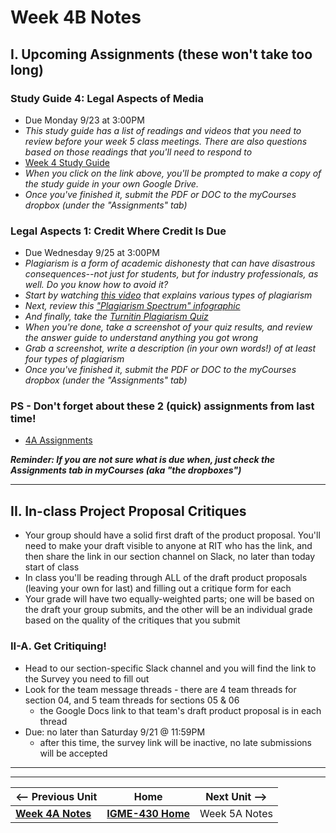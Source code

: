 # Week 4B Notes

## I. Upcoming Assignments (these won't take too long)

### Study Guide 4: Legal Aspects of Media
- Due Monday 9/23 at 3:00PM
- *This study guide has a list of readings and videos that you need to review before your week 5 class meetings. There are also questions based on those readings that you'll need to respond to*
- [Week 4 Study Guide](https://docs.google.com/document/d/1-PL9BcR2Gttw__Qen1rWlIlskkcqgRL4JonzqVn2Bac/copy)
- *When you click on the link above, you'll be prompted to make a copy of the study guide in your own Google Drive.*
- *Once you've finished it, submit the PDF or DOC to the myCourses dropbox (under the "Assignments" tab)*

### Legal Aspects 1: Credit Where Credit Is Due
- Due Wednesday 9/25 at 3:00PM
- *Plagiarism is a form of academic dishonesty that can have disastrous consequences--not just for students, but for industry professionals, as well. Do you know how to avoid it?*
- *Start by watching [this video](https://www.youtube.com/watch?v=2q0NlWcTq1Y&t=2s) that explains various types of plagiarism*
- *Next, review this ["Plagiarism Spectrum" infographic](https://www.turnitin.com/static/plagiarism-spectrum/)*
- *And finally, take the [Turnitin Plagiarism Quiz](https://www.turnitin.com/static/plagiarism-quiz/)*
- *When you're done, take a screenshot of your quiz results, and review the answer guide to understand anything you got wrong*
- *Grab a screenshot, write a description (in your own words!) of at least four types of plagiarism*
- *Once you've finished it, submit the PDF or DOC to the myCourses dropbox (under the "Assignments" tab)*

### PS - Don't forget about these 2 (quick) assignments from last time!
- [4A Assignments](4A.md#ii-upcoming-assignments-these-wont-take-too-long)

***Reminder: If you are not sure what is due when, just check the Assignments tab in myCourses (aka "the dropboxes")***

---

## II. In-class Project Proposal Critiques

- Your group should have a solid first draft of the product proposal. You'll need to make your draft visible to anyone at RIT who has the link, and then share the link in our section channel on Slack, no later than today start of class
- In class you'll be reading through ALL of the draft product proposals (leaving your own for last) and filling out a critique form for each
- Your grade will have two equally-weighted parts; one will be based on the draft your group submits, and the other will be an individual grade based on the quality of the critiques that you submit


### II-A. Get Critiquing!
- Head to our section-specific Slack channel and you will find the link to the Survey you need to fill out
- Look for the team message threads - there are 4 team threads for section 04, and 5 team threads for sections 05 & 06
  - the Google Docs link to that team's draft product proposal is in each thread
- Due: no later than Saturday 9/21 @ 11:59PM 
  - after this time, the survey link will be inactive, no late submissions will be accepted






---
---

| <-- Previous Unit | Home | Next Unit -->
| --- | --- | --- 
|  [**Week 4A Notes**](4A.md)  |  [**IGME-430 Home**](../) | Week 5A Notes
